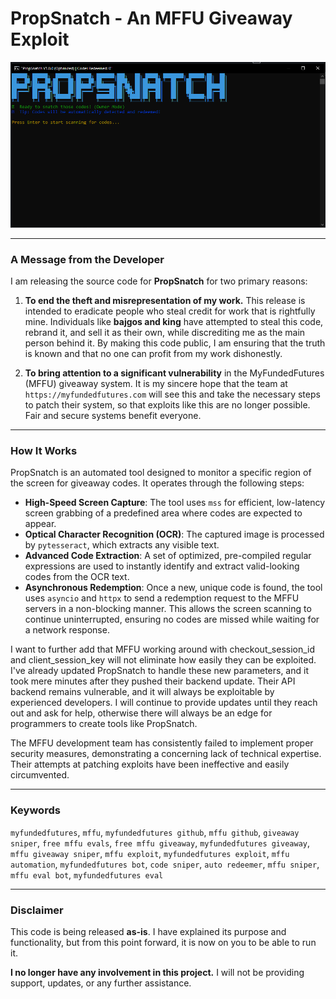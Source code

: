 # PropSnatch - An MFFU Giveaway Exploit 
  
<p align="center"> 
  <img src="assets/preview.png" alt="PropSnatch Preview"/> 
</p> 
  
--- 
  
### A Message from the Developer 
  
I am releasing the source code for **PropSnatch** for two primary reasons: 
  
1.  **To end the theft and misrepresentation of my work.** This release is intended to eradicate people who steal credit for work that is rightfully mine. Individuals like **bajgos and king** have attempted to steal this code, rebrand it, and sell it as their own, while discrediting me as the main person behind it. By making this code public, I am ensuring that the truth is known and that no one can profit from my work dishonestly. 
  
2.  **To bring attention to a significant vulnerability** in the MyFundedFutures (MFFU) giveaway system. It is my sincere hope that the team at `https://myfundedfutures.com` will see this and take the necessary steps to patch their system, so that exploits like this are no longer possible. Fair and secure systems benefit everyone. 
  
--- 
  
### How It Works 
  
PropSnatch is an automated tool designed to monitor a specific region of the screen for giveaway codes. It operates through the following steps: 
  
-   **High-Speed Screen Capture**: The tool uses `mss` for efficient, low-latency screen grabbing of a predefined area where codes are expected to appear. 
-   **Optical Character Recognition (OCR)**: The captured image is processed by `pytesseract`, which extracts any visible text. 
-   **Advanced Code Extraction**: A set of optimized, pre-compiled regular expressions are used to instantly identify and extract valid-looking codes from the OCR text. 
-   **Asynchronous Redemption**: Once a new, unique code is found, the tool uses `asyncio` and `httpx` to send a redemption request to the MFFU servers in a non-blocking manner. This allows the screen scanning to continue uninterrupted, ensuring no codes are missed while waiting for a network response. 
  
I want to further add that MFFU working around with checkout_session_id and client_session_key will not eliminate how easily they can be exploited. I've already updated PropSnatch to handle these new parameters, and it took mere minutes after they pushed their backend update. Their API backend remains vulnerable, and it will always be exploitable by experienced developers. I will continue to provide updates until they reach out and ask for help, otherwise there will always be an edge for programmers to create tools like PropSnatch.

The MFFU development team has consistently failed to implement proper security measures, demonstrating a concerning lack of technical expertise. Their attempts at patching exploits have been ineffective and easily circumvented.
  
--- 
  
### Keywords 
  
`myfundedfutures`, `mffu`, `myfundedfutures github`, `mffu github`, `giveaway sniper`, `free mffu evals`, `free mffu giveaway`, `myfundedfutures giveaway`, `mffu giveaway sniper`, `mffu exploit`, `myfundedfutures exploit`, `mffu automation`, `myfundedfutures bot`, `code sniper`, `auto redeemer`, `mffu sniper`, `mffu eval bot`, `myfundedfutures eval` 
  
--- 
  
### Disclaimer 
  
This code is being released **as-is**. I have explained its purpose and functionality, but from this point forward, it is now on you to be able to run it. 
  
**I no longer have any involvement in this project.** I will not be providing support, updates, or any further assistance.
